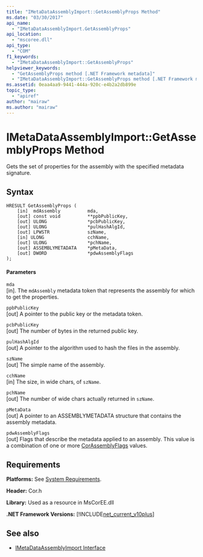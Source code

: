 ```yaml
---
title: "IMetaDataAssemblyImport::GetAssemblyProps Method"
ms.date: "03/30/2017"
api_name: 
  - "IMetaDataAssemblyImport.GetAssemblyProps"
api_location: 
  - "mscoree.dll"
api_type: 
  - "COM"
f1_keywords: 
  - "IMetaDataAssemblyImport::GetAssemblyProps"
helpviewer_keywords: 
  - "GetAssemblyProps method [.NET Framework metadata]"
  - "IMetaDataAssemblyImport::GetAssemblyProps method [.NET Framework metadata]"
ms.assetid: 0eaa4aa9-9441-444a-920c-e4b2a2db899e
topic_type: 
  - "apiref"
author: "mairaw"
ms.author: "mairaw"
---
```

# IMetaDataAssemblyImport::GetAssemblyProps Method
Gets the set of properties for the assembly with the specified metadata signature.  
  
## Syntax  
  
```  
HRESULT GetAssemblyProps (  
    [in]  mdAssembly          mda,  
    [out] const void          **ppbPublicKey,   
    [out] ULONG               *pcbPublicKey,  
    [out] ULONG               *pulHashAlgId,  
    [out] LPWSTR              szName,  
    [in] ULONG                cchName,  
    [out] ULONG               *pchName,  
    [out] ASSEMBLYMETADATA    *pMetaData,  
    [out] DWORD               *pdwAssemblyFlags  
);  
```  
  
#### Parameters  
 `mda`  
 [in]. The `mdAssembly` metadata token that represents the assembly for which to get the properties.  
  
 `ppbPublicKey`  
 [out] A pointer to the public key or the metadata token.  
  
 `pcbPublicKey`  
 [out] The number of bytes in the returned public key.  
  
 `pulHashAlgId`  
 [out] A pointer to the algorithm used to hash the files in the assembly.  
  
 `szName`  
 [out] The simple name of the assembly.  
  
 `cchName`  
 [in] The size, in wide chars, of `szName`.  
  
 `pchName`  
 [out] The number of wide chars actually returned in `szName`.  
  
 `pMetaData`  
 [out] A pointer to an ASSEMBLYMETADATA structure that contains the assembly metadata.  
  
 `pdwAssemblyFlags`  
 [out] Flags that describe the metadata applied to an assembly. This value is a combination of one or more [CorAssemblyFlags](../../../../docs/framework/unmanaged-api/metadata/corassemblyflags-enumeration.md) values.  
  
## Requirements  
 **Platforms:** See [System Requirements](../../../../docs/framework/get-started/system-requirements.md).  
  
 **Header:** Cor.h  
  
 **Library:** Used as a resource in MsCorEE.dll  
  
 **.NET Framework Versions:** [!INCLUDE[net_current_v10plus](../../../../includes/net-current-v10plus-md.md)]  
  
## See also
- [IMetaDataAssemblyImport Interface](../../../../docs/framework/unmanaged-api/metadata/imetadataassemblyimport-interface.md)
